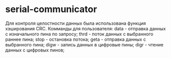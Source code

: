 # serial-communicator

Для контроля целостности данных была использована функция хэширования CRC.
Комманды для пользователя:
data - отправка данных с изначального пина по запросу;
thrd - поток данных с выбранного раннее пина;
stop - остановка потока;
geta - отправка данных с выбранного пина;
digw - запись данных в цифровые пины;
digr - чтение данных с цифровых пинов;
